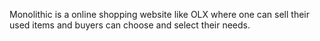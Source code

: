 Monolithic is a online shopping website like OLX where one can sell their used items and buyers can choose and select their needs.
